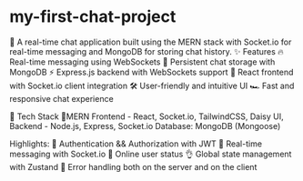 # my-first-chat-project

🚀 A real-time chat application built using the MERN stack with Socket.io for real-time messaging and MongoDB for storing chat history.
✨ Features
🔥 Real-time messaging using WebSockets
💾 Persistent chat storage with MongoDB
⚡ Express.js backend with WebSockets support
🎨 React frontend with Socket.io client integration
🛠 User-friendly and intuitive UI
🏎 Fast and responsive chat experience

📌 Tech Stack
🌟MERN
Frontend - React, Socket.io, TailwindCSS, Daisy UI, 
Backend - Node.js, Express, Socket.io
Database: MongoDB (Mongoose)

Highlights:
🎃 Authentication && Authorization with JWT
👾 Real-time messaging with Socket.io
🚀 Online user status
👌 Global state management with Zustand
🐞 Error handling both on the server and on the client
